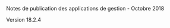 <!-- This file contains localizable strings used in generating the custom PDF. Do not use as an include file in any web content. -->
<!-- strings for PDF page header -->

Notes de publication des applications de gestion - Octobre 2018

Version 18.2.4

